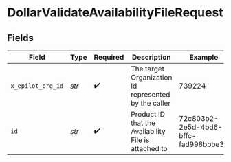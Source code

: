 # DollarValidateAvailabilityFileRequest


## Fields

| Field                                                | Type                                                 | Required                                             | Description                                          | Example                                              |
| ---------------------------------------------------- | ---------------------------------------------------- | ---------------------------------------------------- | ---------------------------------------------------- | ---------------------------------------------------- |
| `x_epilot_org_id`                                    | *str*                                                | :heavy_check_mark:                                   | The target Organization Id represented by the caller | 739224                                               |
| `id`                                                 | *str*                                                | :heavy_check_mark:                                   | Product ID that the Availability File is attached to | 72c803b2-2e5d-4bd6-bffc-fad998bbbe36                 |